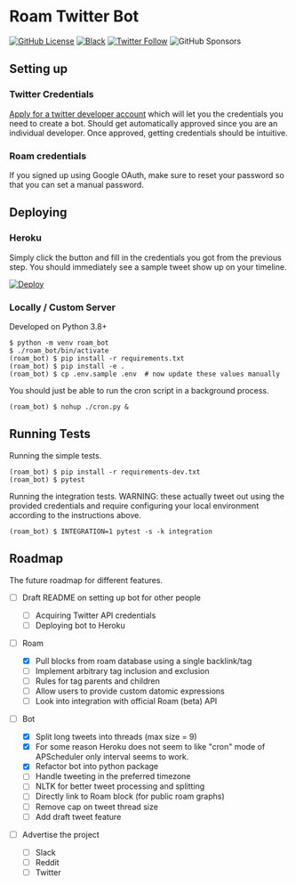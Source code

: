 # Roam Twitter Bot

[![GitHub License](https://img.shields.io/github/license/adithyabsk/roam_bot?logo=6cc644&style=plastic)](https://github.com/adithyabsk/roambot/blob/master/LICENSE)
[![Black](https://img.shields.io/badge/code%20style-black-000000.svg)](https://github.com/psf/black)
[![Twitter Follow](https://img.shields.io/twitter/follow/adithya_balaji?style=social)](https://twitter.com/intent/follow?screen_name=adithya_balaji)
![GitHub Sponsors](https://img.shields.io/github/sponsors/adithyabsk?style=social)

<!-- Since the Repo was renamed, we need to use roam_bot for now, this might
break soon though. -->

## Setting up

### Twitter Credentials

[Apply for a twitter developer account](https://developer.twitter.com/en/apply/user.html)
which will let you the credentials you need to create a bot. Should get
automatically approved since you are an individual developer. Once approved,
getting credentials should be intuitive.

### Roam credentials

If you signed up using Google OAuth, make sure to reset your password so that
you can set a manual password.

## Deploying

### Heroku

Simply click the button and fill in the credentials you got from the previous
step. You should immediately see a sample tweet show up on your timeline.

[![Deploy](https://www.herokucdn.com/deploy/button.svg)](https://heroku.com/deploy)

### Locally / Custom Server

Developed on Python 3.8+

```shell
$ python -m venv roam_bot
$ ./roam_bot/bin/activate
(roam_bot) $ pip install -r requirements.txt
(roam_bot) $ pip install -e .
(roam_bot) $ cp .env.sample .env  # now update these values manually
```

You should just be able to run the cron script in a background process.

```shell
(roam_bot) $ nohup ./cron.py &
```

## Running Tests

Running the simple tests.

```shell
(roam_bot) $ pip install -r requirements-dev.txt
(roam_bot) $ pytest
```

Running the integration tests. WARNING: these actually tweet out using the
provided credentials and require configuring your local environment according to
the instructions above.

```shell
(roam_bot) $ INTEGRATION=1 pytest -s -k integration
```

## Roadmap

The future roadmap for different features.

- [ ] Draft README on setting up bot for other people

  - [ ] Acquiring Twitter API credentials
  - [ ] Deploying bot to Heroku

- [ ] Roam

  - [x] Pull blocks from roam database using a single backlink/tag
  - [ ] Implement arbitrary tag inclusion and exclusion
  - [ ] Rules for tag parents and children
  - [ ] Allow users to provide custom datomic expressions
  - [ ] Look into integration with official Roam (beta) API
  
- [ ] Bot

  - [x] Split long tweets into threads (max size = 9)
  - [x] For some reason Heroku does not seem to like "cron" mode of APScheduler
    only interval seems to work.
  - [x] Refactor bot into python package
  - [ ] Handle tweeting in the preferred timezone
  - [ ] NLTK for better tweet processing and splitting
  - [ ] Directly link to Roam block (for public roam graphs)
  - [ ] Remove cap on tweet thread size
  - [ ] Add draft tweet feature

- [ ] Advertise the project

  - [ ] Slack
  - [ ] Reddit
  - [ ] Twitter
